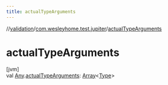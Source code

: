 ```yaml
---
title: actualTypeArguments
---
```

//[validation](../../index.html)/[com.wesleyhome.test.jupiter](index.html)/[actualTypeArguments](actual-type-arguments.html)



# actualTypeArguments



[jvm]\
val [Any](https://kotlinlang.org/api/latest/jvm/stdlib/kotlin/-any/index.html).[actualTypeArguments](actual-type-arguments.html): [Array](https://kotlinlang.org/api/latest/jvm/stdlib/kotlin/-array/index.html)&lt;[Type](https://docs.oracle.com/javase/8/docs/api/java/lang/reflect/Type.html)&gt;




